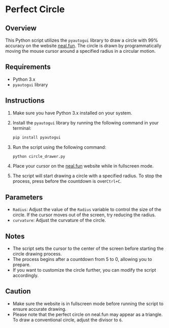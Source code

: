 # Perfect Circle  

## Overview

This Python script utilizes the `pyautogui` library to draw a circle with 99% accuracy on the website [neal.fun](https://neal.fun/perfect-circle/). The circle is drawn by programmatically moving the mouse cursor around a specified radius in a circular motion.

## Requirements

- Python 3.x
- `pyautogui` library

## Instructions

1. Make sure you have Python 3.x installed on your system.
2. Install the `pyautogui` library by running the following command in your terminal:

    ```bash
    pip install pyautogui
    ```

3. Run the script using the following command:

    ```bash
    python circle_drawer.py
    ```

4. Place your cursor on the [neal.fun](https://neal.fun/perfect-circle/) website while in fullscreen mode.

5. The script will start drawing a circle with a specified radius. To stop the process, press before the countdown is over`Ctrl+C`.

## Parameters

- `Radius`: Adjust the value of the `Radius` variable to control the size of the circle. If the cursor moves out of the screen, try reducing the radius.
- `curvature`: Adjust the curvature of the circle.

## Notes

- The script sets the cursor to the center of the screen before starting the circle drawing process.
- The process begins after a countdown from 5 to 0, allowing you to prepare.
- If you want to customize the circle further, you can modify the script accordingly.

## Caution

- Make sure the website is in fullscreen mode before running the script to ensure accurate drawing.
- Please note that the perfect circle on neal.fun may appear as a triangle. To draw a conventional circle, adjust the divisor to `6`.
